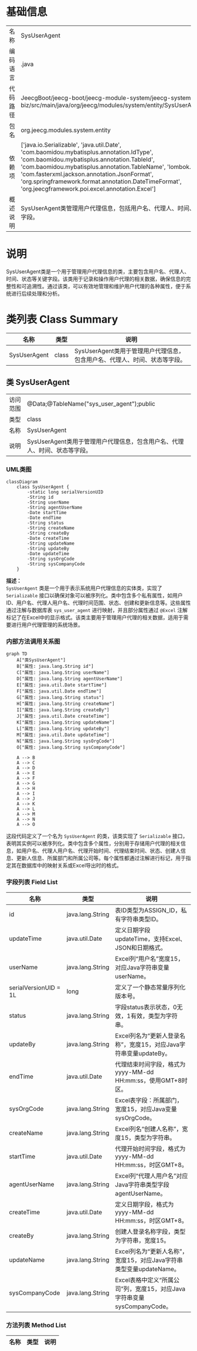 # 基础信息

|      |      |
|------|------|
| 名称 | SysUserAgent |
| 编码语言 | .java |
| 代码路径 | JeecgBoot/jeecg-boot/jeecg-module-system/jeecg-system-biz/src/main/java/org/jeecg/modules/system/entity/SysUserAgent.java |
| 包名 | org.jeecg.modules.system.entity |
| 依赖项 | ['java.io.Serializable', 'java.util.Date', 'com.baomidou.mybatisplus.annotation.IdType', 'com.baomidou.mybatisplus.annotation.TableId', 'com.baomidou.mybatisplus.annotation.TableName', 'lombok.Data', 'com.fasterxml.jackson.annotation.JsonFormat', 'org.springframework.format.annotation.DateTimeFormat', 'org.jeecgframework.poi.excel.annotation.Excel'] |
| 概述说明 | SysUserAgent类管理用户代理信息，包括用户名、代理人、时间、状态等字段。 |

# 说明

SysUserAgent类是一个用于管理用户代理信息的类，主要包含用户名、代理人、时间、状态等关键字段。该类用于记录和操作用户代理的相关数据，确保信息的完整性和可追溯性。通过该类，可以有效地管理和维护用户代理的各种属性，便于系统进行后续处理和分析。

# 类列表 Class Summary

| 名称   | 类型  | 说明 |
|-------|------|-------------|
| SysUserAgent | class | SysUserAgent类用于管理用户代理信息，包含用户名、代理人、时间、状态等字段。 |



## 类 SysUserAgent

|      |      |
|------|------|
| 访问范围 | @Data;@TableName("sys_user_agent");public |
| 类型 | class |
| 名称 | SysUserAgent |
| 说明 | SysUserAgent类用于管理用户代理信息，包含用户名、代理人、时间、状态等字段。 |


### UML类图

```mermaid
classDiagram
    class SysUserAgent {
        -static long serialVersionUID
        -String id
        -String userName
        -String agentUserName
        -Date startTime
        -Date endTime
        -String status
        -String createName
        -String createBy
        -Date createTime
        -String updateName
        -String updateBy
        -Date updateTime
        -String sysOrgCode
        -String sysCompanyCode
    }
```

**描述：**  
`SysUserAgent` 类是一个用于表示系统用户代理信息的实体类，实现了 `Serializable` 接口以确保对象可以被序列化。类中包含多个私有属性，如用户ID、用户名、代理人用户名、代理时间范围、状态、创建和更新信息等。这些属性通过注解与数据库表 `sys_user_agent` 进行映射，并且部分属性通过 `@Excel` 注解标记了在Excel中的显示格式。该类主要用于管理用户代理的相关数据，适用于需要进行用户代理管理的系统场景。


### 内部方法调用关系图

```mermaid
graph TD
    A["类SysUserAgent"]
    B["属性: java.lang.String id"]
    C["属性: java.lang.String userName"]
    D["属性: java.lang.String agentUserName"]
    E["属性: java.util.Date startTime"]
    F["属性: java.util.Date endTime"]
    G["属性: java.lang.String status"]
    H["属性: java.lang.String createName"]
    I["属性: java.lang.String createBy"]
    J["属性: java.util.Date createTime"]
    K["属性: java.lang.String updateName"]
    L["属性: java.lang.String updateBy"]
    M["属性: java.util.Date updateTime"]
    N["属性: java.lang.String sysOrgCode"]
    O["属性: java.lang.String sysCompanyCode"]

    A --> B
    A --> C
    A --> D
    A --> E
    A --> F
    A --> G
    A --> H
    A --> I
    A --> J
    A --> K
    A --> L
    A --> M
    A --> N
    A --> O
```

这段代码定义了一个名为 `SysUserAgent` 的类，该类实现了 `Serializable` 接口，表明其实例可以被序列化。类中包含多个属性，分别用于存储用户代理的相关信息，如用户名、代理人用户名、代理开始时间、代理结束时间、状态、创建人信息、更新人信息、所属部门和所属公司等。每个属性都通过注解进行标记，用于指定其在数据库中的映射关系或Excel导出时的格式。

### 字段列表 Field List

| 名称  | 类型  | 说明 |
|-------|-------|------|
| id | java.lang.String | 表ID类型为ASSIGN_ID，私有字符串类型ID。 |
| updateTime | java.util.Date | 定义日期字段updateTime，支持Excel、JSON和日期格式。 |
| userName | java.lang.String | Excel列“用户名”宽度15，对应Java字符串变量userName。 |
| serialVersionUID = 1L | long | 定义了一个静态常量序列化版本号。 |
| status | java.lang.String | 字段status表示状态，0无效，1有效，类型为字符串。 |
| updateBy | java.lang.String | Excel列名为“更新人登录名称”，宽度15，对应Java字符串变量updateBy。 |
| endTime | java.util.Date | 代理结束时间字段，格式为yyyy-MM-dd HH:mm:ss，使用GMT+8时区。 |
| sysOrgCode | java.lang.String | Excel表字段：所属部门，宽度15，对应Java变量sysOrgCode。 |
| createName | java.lang.String | Excel列名“创建人名称”，宽度15，类型为字符串。 |
| startTime | java.util.Date | 代理开始时间字段，格式为yyyy-MM-dd HH:mm:ss，时区GMT+8。 |
| agentUserName | java.lang.String | Excel列“代理人用户名”对应Java字符串类型字段agentUserName。 |
| createTime | java.util.Date | 定义日期字段，格式为yyyy-MM-dd HH:mm:ss，时区GMT+8。 |
| createBy | java.lang.String | 创建人登录名称字段，类型为字符串，宽度15。 |
| updateName | java.lang.String | Excel列名为“更新人名称”，宽度15，对应Java字符串类型变量updateName。 |
| sysCompanyCode | java.lang.String | Excel表格中定义“所属公司”列，宽度15，对应Java字符串变量sysCompanyCode。 |

### 方法列表 Method List

| 名称  | 类型  | 说明 |
|-------|-------|------|





